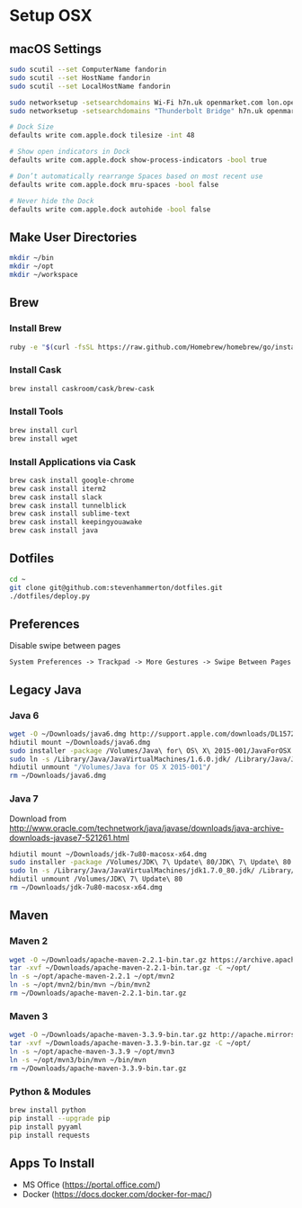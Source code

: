 # Setup OSX

## macOS Settings

```bash
sudo scutil --set ComputerName fandorin
sudo scutil --set HostName fandorin
sudo scutil --set LocalHostName fandorin

sudo networksetup -setsearchdomains Wi-Fi h7n.uk openmarket.com lon.openmarket.com mxtelecom.com
sudo networksetup -setsearchdomains "Thunderbolt Bridge" h7n.uk openmarket.com lon.openmarket.com mxtelecom.com

# Dock Size
defaults write com.apple.dock tilesize -int 48

# Show open indicators in Dock
defaults write com.apple.dock show-process-indicators -bool true

# Don’t automatically rearrange Spaces based on most recent use
defaults write com.apple.dock mru-spaces -bool false

# Never hide the Dock
defaults write com.apple.dock autohide -bool false
```

## Make User Directories

```bash
mkdir ~/bin
mkdir ~/opt
mkdir ~/workspace
```

## Brew

### Install Brew

```bash
ruby -e "$(curl -fsSL https://raw.github.com/Homebrew/homebrew/go/install)"
```

### Install Cask

```bash
brew install caskroom/cask/brew-cask
```

### Install Tools
```bash
brew install curl
brew install wget
```

### Install Applications via Cask

```bash
brew cask install google-chrome
brew cask install iterm2
brew cask install slack
brew cask install tunnelblick
brew cask install sublime-text
brew cask install keepingyouawake
brew cask install java
```

## Dotfiles
```bash
cd ~
git clone git@github.com:stevenhammerton/dotfiles.git
./dotfiles/deploy.py
```

## Preferences

Disable swipe between pages
```
System Preferences -> Trackpad -> More Gestures -> Swipe Between Pages
```

## Legacy Java

### Java 6

```bash
wget -O ~/Downloads/java6.dmg http://support.apple.com/downloads/DL1572/en_US/javaforosx.dmg
hdiutil mount ~/Downloads/java6.dmg
sudo installer -package /Volumes/Java\ for\ OS\ X\ 2015-001/JavaForOSX.pkg -target /Volumes/Macintosh\ HD
sudo ln -s /Library/Java/JavaVirtualMachines/1.6.0.jdk/ /Library/Java/JavaVirtualMachines/jdk6
hdiutil unmount "/Volumes/Java for OS X 2015-001"/
rm ~/Downloads/java6.dmg
```

### Java 7

Download from http://www.oracle.com/technetwork/java/javase/downloads/java-archive-downloads-javase7-521261.html
```bash
hdiutil mount ~/Downloads/jdk-7u80-macosx-x64.dmg
sudo installer -package /Volumes/JDK\ 7\ Update\ 80/JDK\ 7\ Update\ 80.pkg -target /Volumes/Macintosh\ HD
sudo ln -s /Library/Java/JavaVirtualMachines/jdk1.7.0_80.jdk/ /Library/Java/JavaVirtualMachines/jdk7
hdiutil unmount /Volumes/JDK\ 7\ Update\ 80
rm ~/Downloads/jdk-7u80-macosx-x64.dmg
```

## Maven

### Maven 2

```bash
wget -O ~/Downloads/apache-maven-2.2.1-bin.tar.gz https://archive.apache.org/dist/maven/binaries/apache-maven-2.2.1-bin.tar.gz
tar -xvf ~/Downloads/apache-maven-2.2.1-bin.tar.gz -C ~/opt/
ln -s ~/opt/apache-maven-2.2.1 ~/opt/mvn2
ln -s ~/opt/mvn2/bin/mvn ~/bin/mvn2
rm ~/Downloads/apache-maven-2.2.1-bin.tar.gz
```

### Maven 3

```bash
wget -O ~/Downloads/apache-maven-3.3.9-bin.tar.gz http://apache.mirrors.nublue.co.uk/maven/maven-3/3.3.9/binaries/apache-maven-3.3.9-bin.tar.gz
tar -xvf ~/Downloads/apache-maven-3.3.9-bin.tar.gz -C ~/opt/
ln -s ~/opt/apache-maven-3.3.9 ~/opt/mvn3
ln -s ~/opt/mvn3/bin/mvn ~/bin/mvn
rm ~/Downloads/apache-maven-3.3.9-bin.tar.gz
```

### Python & Modules

```bash
brew install python
pip install --upgrade pip
pip install pyyaml
pip install requests
```

## Apps To Install
 - MS Office (https://portal.office.com/)
 - Docker (https://docs.docker.com/docker-for-mac/)
